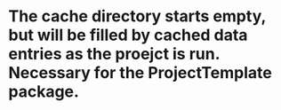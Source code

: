 # The cache directory starts empty, but will be filled by cached data entries as the proejct is run. Necessary for the ProjectTemplate package.
